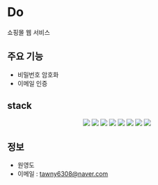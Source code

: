 # Do
쇼핑몰 웹 서비스

## 주요 기능
- 비밀번호 암호화
- 이메일 인증

## stack
<div align="center">
	<img src="https://img.shields.io/badge/Java-FF0000?style=flat&logo=Spring Boot&logoColor=white"/>
	<img src="https://img.shields.io/badge/Java-FF0000?style=flat&logo=Java&logoColor=white"/>
	<img src="https://img.shields.io/badge/Java-FF0000?style=flat&logo=MYSQL&logoColor=white"/>
	<img src="https://img.shields.io/badge/Java-FF0000?style=flat&logo=JSTL&logoColor=white"/>
	<img src="https://img.shields.io/badge/Java-007396?style=flat&logo=AWS&logoColor=white" />
	<img src="https://img.shields.io/badge/HTML5-E34F26?style=flat&logo=HTML5&logoColor=white" />
	<img src="https://img.shields.io/badge/CSS3-1572B6?style=flat&logo=CSS3&logoColor=white" />
	<img src="https://img.shields.io/badge/Java-FF0000?style=flat&logo=JavaScript&logoColor=white"/>
</div>

## 정보 
- 원영도
- 이메일 : tawny6308@naver.com



